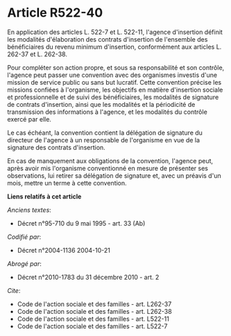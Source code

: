 # Article R522-40

En application des articles L. 522-7 et L. 522-11, l'agence d'insertion définit les modalités d'élaboration des contrats
d'insertion de l'ensemble des bénéficiaires du revenu minimum d'insertion, conformément aux articles L. 262-37 et L. 262-38.

Pour compléter son action propre, et sous sa responsabilité et son contrôle, l'agence peut passer une convention avec des
organismes investis d'une mission de service public ou sans but lucratif. Cette convention précise les missions confiées à
l'organisme, les objectifs en matière d'insertion sociale et professionnelle et de suivi des bénéficiaires, les modalités de
signature de contrats d'insertion, ainsi que les modalités et la périodicité de transmission des informations à l'agence, et
les modalités du contrôle exercé par elle.

Le cas échéant, la convention contient la délégation de signature du directeur de l'agence à un responsable de l'organisme en
vue de la signature des contrats d'insertion.

En cas de manquement aux obligations de la convention, l'agence peut, après avoir mis l'organisme conventionné en mesure de
présenter ses observations, lui retirer sa délégation de signature et, avec un préavis d'un mois, mettre un terme à cette
convention.

**Liens relatifs à cet article**

_Anciens textes_:

  - Décret n°95-710 du 9 mai 1995 - art. 33 (Ab)

_Codifié par_:

  - Décret n°2004-1136 2004-10-21

_Abrogé par_:

  - Décret n°2010-1783 du 31 décembre 2010 - art. 2

_Cite_:

  - Code de l'action sociale et des familles - art. L262-37
  - Code de l'action sociale et des familles - art. L262-38
  - Code de l'action sociale et des familles - art. L522-11
  - Code de l'action sociale et des familles - art. L522-7

